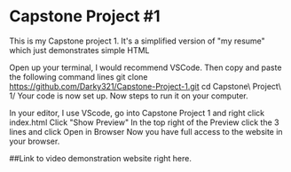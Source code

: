 # Capstone Project #1
This is my Capstone project 1. It's a simplified version of "my resume" which just demonstrates simple HTML

Open up your terminal, I would recommend VSCode. Then copy and paste the following command lines
git clone https://github.com/Darky321/Capstone-Project-1.git
cd Capstone\ Project\ 1/
Your code is now set up. Now steps to run it on your computer.

In your editor, I use VScode, go into Capstone Project 1 and right click index.html
Click "Show Preview"
In the top right of the Preview click the 3 lines and click Open in Browser Now you have full access to the website in your browser.

##Link to video demonstration website right here.
